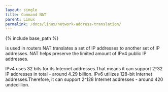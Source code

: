 ```yaml
---
layout: single
title: Command NAT
parent: Linux
permalink: /docs/linux/network-address-translation/
---
```


{% include base_path %}

is used in routers NAT translates a set of IP addresses to another set of IP addresses.
NAT helps preserve the limited amount of IPv4 public IP addresses.

IPv4 uses 32 bits for its Internet addresses.That means it can support 2^32 IP addresses in total - around 4.29 billion.
IPv6 utilizes 128-bit Internet addresses.Therefore, it can support 2^128 Internet addresses - around 420 undecillion.
